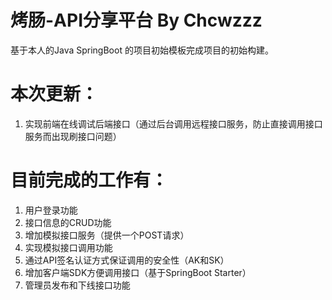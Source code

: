 # 烤肠-API分享平台 By Chcwzzz

基于本人的Java SpringBoot 的项目初始模板完成项目的初始构建。

# 本次更新：
1. 实现前端在线调试后端接口（通过后台调用远程接口服务，防止直接调用接口服务而出现刷接口问题）

# 目前完成的工作有：
1. 用户登录功能
2. 接口信息的CRUD功能
3. 增加模拟接口服务（提供一个POST请求）
4. 实现模拟接口调用功能
5. 通过API签名认证方式保证调用的安全性（AK和SK）
6. 增加客户端SDK方便调用接口（基于SpringBoot Starter）
7. 管理员发布和下线接口功能